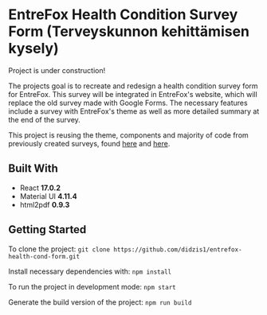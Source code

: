 # EntreFox Health Condition Survey Form (Terveyskunnon kehittämisen kysely)

Project is under construction!

The projects goal is to recreate and redesign a health condition survey form for EntreFox. This survey will be integrated in EntreFox's website, which will replace the old survey made with Google Forms. The necessary features include a survey with EntreFox's theme as well as more detailed summary at the end of the survey.

This project is reusing the theme, components and majority of code from previously created surveys, found [here](https://github.com/didzis1/entrefox-form) and [here](https://github.com/didzis1/entrefox-time-mngmt-form). 

## Built With

-   React **17.0.2**
-   Material UI **4.11.4**
-   html2pdf **0.9.3**

## Getting Started

To clone the project: `git clone https://github.com/didzis1/entrefox-health-cond-form.git`

Install necessary dependencies with: `npm install`

To run the project in development mode: `npm start`

Generate the build version of the project: `npm run build`
